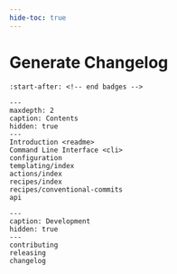 ```yaml
---
hide-toc: true
---
```

# Generate Changelog

```{include} ../README.md
:start-after: <!-- end badges -->
```


```{toctree}
---
maxdepth: 2
caption: Contents
hidden: true
---
Introduction <readme>
Command Line Interface <cli>
configuration
templating/index
actions/index
recipes/index
recipes/conventional-commits
api
```
```{toctree}
---
caption: Development
hidden: true
---
contributing
releasing
changelog
```
